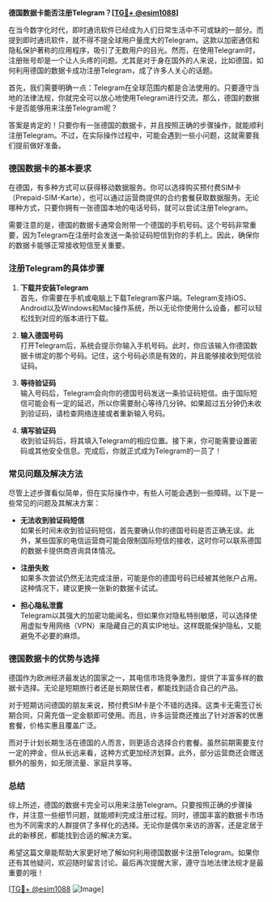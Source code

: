 **德国数据卡能否注册Telegram？[[TG💪+ @esim1088](https://t.me/s/esim1088)]**

在当今数字化时代，即时通讯软件已经成为人们日常生活中不可或缺的一部分。而提到即时通讯软件，就不得不提全球用户量庞大的Telegram。这款以加密通信和隐私保护著称的应用程序，吸引了无数用户的目光。然而，在使用Telegram时，注册账号却是一个让人头疼的问题。尤其是对于身在国外的人来说，比如德国，如何利用德国的数据卡成功注册Telegram，成了许多人关心的话题。

首先，我们需要明确一点：Telegram在全球范围内都是合法使用的。只要遵守当地的法律法规，你就完全可以放心地使用Telegram进行交流。那么，德国的数据卡是否能够用来注册Telegram呢？

答案是肯定的！只要你有一张德国的数据卡，并且按照正确的步骤操作，就能顺利注册Telegram。不过，在实际操作过程中，可能会遇到一些小问题，这就需要我们提前做好准备。

### 德国数据卡的基本要求

在德国，有多种方式可以获得移动数据服务。你可以选择购买预付费SIM卡（Prepaid-SIM-Karte），也可以通过运营商提供的合约套餐获取数据服务。无论哪种方式，只要你拥有一张德国本地的电话号码，就可以尝试注册Telegram。

需要注意的是，德国的数据卡通常会附带一个德国的手机号码。这个号码非常重要，因为Telegram在注册时会发送一条验证码短信到你的手机上。因此，确保你的数据卡能够正常接收短信至关重要。

### 注册Telegram的具体步骤

1. **下载并安装Telegram**  
   首先，你需要在手机或电脑上下载Telegram客户端。Telegram支持iOS、Android以及Windows和Mac操作系统，所以无论你使用什么设备，都可以轻松找到对应的版本进行下载。

2. **输入德国号码**  
   打开Telegram后，系统会提示你输入手机号码。此时，你应该输入你德国数据卡绑定的那个号码。记住，这个号码必须是有效的，并且能够接收到短信验证码。

3. **等待验证码**  
   输入号码后，Telegram会向你的德国号码发送一条验证码短信。由于国际短信可能会有一定的延迟，所以你需要耐心等待几分钟。如果超过五分钟仍未收到验证码，请检查网络连接或者重新输入号码。

4. **填写验证码**  
   收到验证码后，将其填入Telegram的相应位置。接下来，你可能需要设置密码或其他安全信息。完成后，你就正式成为Telegram的一员了！

### 常见问题及解决方法

尽管上述步骤看似简单，但在实际操作中，有些人可能会遇到一些障碍。以下是一些常见的问题及其解决方案：

- **无法收到验证码短信**  
  如果长时间未收到验证码短信，首先要确认你的德国号码是否正确无误。此外，某些国家的电信运营商可能会限制国际短信的接收，这时你可以联系德国的数据卡提供商咨询具体情况。

- **注册失败**  
  如果多次尝试仍然无法完成注册，可能是你的德国号码已经被其他账户占用。这种情况下，建议更换一张新的数据卡试试。

- **担心隐私泄露**  
  Telegram以其强大的加密功能闻名，但如果你对隐私特别敏感，可以选择使用虚拟专用网络（VPN）来隐藏自己的真实IP地址。这样既能保护隐私，又能避免不必要的麻烦。

### 德国数据卡的优势与选择

德国作为欧洲经济最发达的国家之一，其电信市场竞争激烈，提供了丰富多样的数据卡选择。无论是短期旅行者还是长期居住者，都能找到适合自己的产品。

对于短期访问德国的朋友来说，预付费SIM卡是个不错的选择。这类卡无需签订长期合同，只需充值一定金额即可使用。而且，许多运营商还推出了针对游客的优惠套餐，价格实惠且覆盖广泛。

而对于计划长期生活在德国的人而言，则更适合选择合约套餐。虽然前期需要支付一定的押金，但从长远来看，这种方式更加经济划算。此外，部分运营商还会赠送额外的服务，如无限流量、家庭共享等。

### 总结

综上所述，德国的数据卡完全可以用来注册Telegram。只要按照正确的步骤操作，并注意一些细节问题，就能顺利完成注册过程。同时，德国丰富的数据卡市场也为不同需求的人群提供了多样化的选择。无论你是偶尔来访的游客，还是定居于此的新移民，都能找到合适的解决方案。

希望这篇文章能帮助大家更好地了解如何利用德国数据卡注册Telegram。如果你还有其他疑问，欢迎随时留言讨论。最后再次提醒大家，遵守当地法律法规才是最重要的哦！

[[TG💪+ @esim1088](https://t.me/s/esim1088) ![Image](https://i.postimg.cc/4NQfJmqS/Snipaste-2025-05-13-00-14-12.png)]